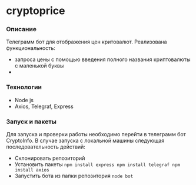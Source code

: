 # cryptoprice

### Описание
Телеграмм бот для отображения цен критовалют.
Реализована функциональность:
* запроса цены с помощью введения полного названия криптовалюты с маленькой буквы
* 

### Технологии
* Node js
* Axios, Telegraf, Express

### Запуск и пакеты

Для запуска и проверки работы необходимо перейти в телеграмм бот CryptoInfo. 
В случае запуска с локальной машины следующая последовательность действий:
* Склонировать репозиторий 
* Установить пакеты
`npm install express
npm install telegraf
npm install axios`
* Запустить бота из папки репозитория 
`node bot`


